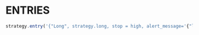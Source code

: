 # ENTRIES

```javascript
strategy.entry('{"Long", strategy.long, stop = high, alert_message='{"long":"Stop-buy executed (stop was " + tostring(high) + ")")
```